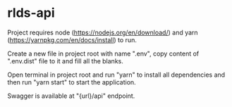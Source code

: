 # rlds-api
Project requires node (https://nodejs.org/en/download/) and yarn (https://yarnpkg.com/en/docs/install) to run.

Create a new file in project root with name ".env", copy content of ".env.dist" file to it and fill all the blanks.

Open terminal in project root and run "yarn" to install all dependencies and then run "yarn start" to start the application.

Swagger is available at "{url}/api" endpoint.
